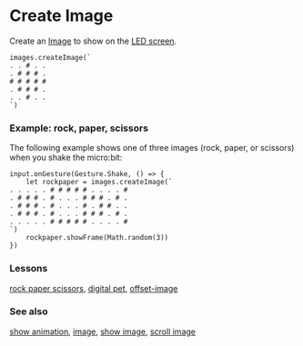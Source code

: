 # Create Image

Create an [Image](/reference/image/image) to show on the [LED screen](/device/screen).

```sig
images.createImage(`
. . # . .
. # # # .
# # # # #
. # # # .
. . # . .
`)
```

### Example: rock, paper, scissors

The following example shows one of three images (rock, paper, or scissors) when you shake the micro:bit:

```
input.onGesture(Gesture.Shake, () => {
    let rockpaper = images.createImage(`
. . . . . # # # # # . . . . #
. # # # . # . . . # # # . # .
. # # # . # . . . # . # # . .
. # # # . # . . . # # # . # .
. . . . . # # # # # . . . . #
`)
    rockpaper.showFrame(Math.random(3))
})
```

### Lessons

[rock paper scissors](/lessons/rock-paper-scissors), [digital pet](/lessons/digital-pet), [offset-image](/lessons/offset-image)

### See also

[show animation](/reference/basic/show-animation), [image](/reference/image/image), [show image](/reference/image/show-image), [scroll image](/reference/image/scroll-image)

